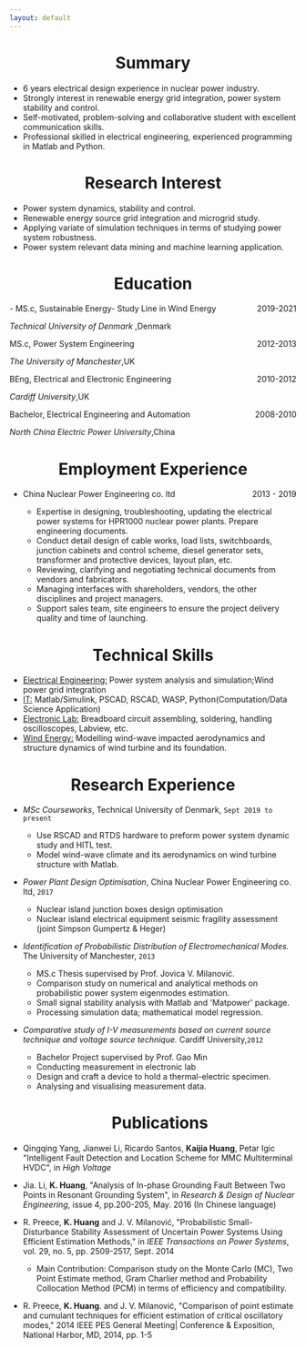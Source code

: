 ```yaml
---
layout: default
---
```


<h1 align=center> Summary</h1>

- 6 years electrical design experience in nuclear power industry. 
- Strongly interest in renewable energy grid integration, power system stability and control.
- Self-motivated, problem-solving and collaborative student with excellent communication skills.
- Professional skilled in electrical engineering, experienced programming in Matlab and Python. 

<h1 align=center> Research Interest</h1>

- Power system dynamics, stability and control.
- Renewable energy source grid integration and microgrid study.
- Applying variate of simulation techniques in terms of studying power system robustness.
- Power system relevant data mining and machine learning application.
  
<h1 align=center> Education</h1>

<p style="text-align:left;">
    - MS.c, Sustainable Energy- Study Line in Wind Energy
    <span style="float:right;">
        2019-2021
    </span>
</p>

 _Technical University of Denmark_ ,Denmark
  
<p style="text-align:left;">
   MS.c, Power System Engineering
    <span style="float:right;">
        2012-2013
    </span>
</p>

 _The University of Manchester_,UK
 
 <p style="text-align:left;">
   BEng, Electrical and Electronic Engineering
    <span style="float:right;">
   2010-2012     
    </span>
</p>

 _Cardiff University_,UK
  
   <p style="text-align:left;">
   Bachelor, Electrical Engineering and Automation
    <span style="float:right;">
   2008-2010     
    </span>
   </p>

_North China Electric Power University_,China

<h1 align=center>Employment Experience</h1>

- <p style="text-align:left;">
   China Nuclear Power Engineering co. ltd
    <span style="float:right;">
   2013 - 2019  
    </span>
  </p>
   
  - Expertise in designing, troubleshooting, updating the electrical power systems for HPR1000 nuclear power plants. Prepare engineering documents.
  -  Conduct detail design of cable works, load lists, switchboards, junction cabinets and control scheme, diesel generator sets, transformer and protective devices, layout plan, etc.
  - Reviewing, clarifying and negotiating technical documents from vendors and fabricators.
  - Managing interfaces with shareholders, vendors, the other disciplines and project managers.
  - Support sales team, site engineers to ensure the project delivery quality and time of launching.

<h1 align=center>Technical Skills</h1>

- <u>Electrical Engineering:</u> Power system analysis and simulation;Wind power grid integration
- <u>IT:</u> Matlab/Simulink, PSCAD, RSCAD, WASP, Python(Computation/Data Science Application)
- <u>Electronic Lab:</u> Breadboard circuit assembling, soldering, handling oscilloscopes, Labview, etc.
- <u>Wind Energy:</u> Modelling wind-wave impacted aerodynamics and structure dynamics of wind turbine and its foundation.

<h1 align=center>Research Experience</h1>

- *MSc Courseworks*, Technical University of Denmark,  `Sept 2019 to present`
  - Use RSCAD and RTDS hardware to preform power system dynamic study and HITL test.
  - Model wind-wave climate and its aerodynamics on wind turbine structure with Matlab.
- *Power Plant Design Optimisation*, China Nuclear Power Engineering co. ltd, `2017`
  - Nuclear island junction boxes design optimisation
  - Nuclear island electrical equipment seismic fragility assessment (joint Simpson Gumpertz \& Heger)
- *Identification of Probabilistic Distribution of Electromechanical Modes.* The University of Manchester, `2013`
	- MS.c Thesis supervised by Prof. Jovica V. Milanović.
	- Comparison study on numerical and analytical methods on probabilistic power system eigenmodes estimation. 
	- Small signal stability analysis with Matlab and 'Matpower' package.
	- Processing simulation data; mathematical model regression.
- *Comparative study of I-V measurements based on current source technique and voltage source technique.* Cardiff University,`2012`
	- Bachelor Project supervised by Prof. Gao Min
	- Conducting measurement in electronic lab
	- Design and craft a device to hold a thermal-electric specimen.
	- Analysing and visualising measurement data.
  
  <h1 align=center>Publications</h1>
  
  
- Qingqing Yang, Jianwei Li, Ricardo Santos, **Kaijia Huang**, Petar Igic "Intelligent Fault Detection and Location Scheme for MMC Multiterminal HVDC", in *High Voltage*
- Jia. Li, **K. Huang**, "Analysis of In-phase Grounding Fault Between Two Points in Resonant Grounding System", in *Research \& Design of Nuclear Engineering*, issue 4, pp.200-205, May. 2016 (In Chinese language)
- R. Preece, **K. Huang**  and J. V. Milanović, "Probabilistic Small-Disturbance Stability Assessment of Uncertain Power Systems Using Efficient Estimation Methods," in *IEEE Transactions on Power Systems*, vol. 29, no. 5, pp. 2509-2517, Sept. 2014
  - Main Contribution: Comparison study on the Monte Carlo (MC), Two Point Estimate method, Gram Charlier method and Probability Collocation Method (PCM) in terms of efficiency and compatibility.
- R. Preece, **K. Huang**. and J. V. Milanović, "Comparison of point estimate and cumulant techniques for efficient estimation of critical oscillatory modes," 2014 IEEE PES General Meeting| Conference $\&$ Exposition, National Harbor, MD, 2014, pp. 1-5

